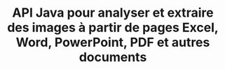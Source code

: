 ---
############################# Static ############################
layout: "auto-gen-gist"
draft: false
path: "fr/parser/java/extract/image/otp/"
otherformats: DOC DOT DOCX DOCM DOTX DOTM TXT ODT OTT RTF PDF XHTML MHTML MD XML EPUB FB2 CHM XLS XLT XLSX XLSM XLSB XLTX XLTM ODS CSV OTS XLA XLAM PPT PPTX  PPS POT PPSX PPTM POTX PPSM ODP PST OST EML EMLX MSG ONE 

############################# Head ############################
head_title: "Comment extraire des images d'Excel, Word, PDF et autres documents via Java ?"
head_description: "L'API Java GroupDocs.Parser permet aux développeurs de logiciels d'analyser et d'extraire des images à partir de documents PDF, DOC, DOCX, PPT, PPTX, XLS, XLSX, de la zone de page et des e-mails dans les applications Java."

############################# Header ############################
title: "API Java pour analyser et extraire des images à partir de pages Excel, Word, PowerPoint, PDF et autres documents"
description: "L'API Java GroupDocs.Parser permet aux programmeurs d'extraire des images de documents PDF, DOC, DOCX, PPT, PPTX, EML, MSG, XLS, XLSX, CSV, ODT, RTF et EPUB ou de pages de documents dans des applications Java."

######################### Download Button #######################
button:
    enable: true

############################# About ############################
about:
    enable: true
    title: "Apprenez à extraire des images de documents ou d'une page spécifique via l'API Java ?"
    content: |
       Une image vaut mille mots et ne peut être ignorée dans le monde visuel d'aujourd'hui tout en créant un contenu attrayant. Les images peuvent être une excellente source de communication d'informations et attirer l'attention de l'utilisateur. Il est souvent nécessaire d'obtenir des images à partir de documents, de revues ou de présentations et de les utiliser ailleurs. GroupDocs.Parser pour Java est une API puissante qui aide les développeurs de logiciels et les programmeurs à créer une solution pour analyser et extraire des images ou d'autres informations à partir de nombreux types de documents. Il prend également en charge l'enregistrement d'images aux formats PNG, JPEG, WebP, GIF, BMP et autres. L'API a inclus la prise en charge de certains formats de documents populaires, tels que PDF, les formats Microsoft Office : Word (DOC, DOCX), PowerPoint (PPT, PPTX), Excel (XLS, XLSX), les formats LibreOffice, les e-mails, les livres électroniques et bien d'autres. . Il a également inclus la prise en charge de certaines fonctionnalités avancées liées à l'analyse de documents, à l'extraction de texte brut et structuré, à la recherche de texte par mots-clés, à l'extraction de métadonnées ou d'images, de conteneurs ainsi que de pièces jointes et bien d'autres.

############################# content ############################
steps:
    enable: true
    block:
    - title_left: "Comment extraire des images de documents OTP"
      content_left: |
       GroupDocs.Parser Java a inclus une fonctionnalité pour extraire des images à partir de documents OTP. L'exemple de code Java suivant montre comment extraire facilement des images du document OTP. 

      title_right: "Obtenir des images à partir de documents via Java"
      content_right: |
        * Créez une instance de [Parser](https://apireference.groupdocs.com/parser/java/com.groupdocs.parser/Parser)
        * Vérifiez si le document prend en charge l'extraction d'images
        * Appelez la méthode [getImages()](https://apireference.groupdocs.com/parser/java/com.groupdocs.parser/Parser#getImages()) pour extraire toutes les images de l'ensemble du document.
        * Extraire toutes les images du document
        * Itérer sur les images et imprimer le type d'image

      gisthash: "b13e690d2593f92081abd99948363e06"
      gistfile: "extract_images_form_documents.java"

    - title_left: "Extraction d'images à partir de la page des documents OTP"
      content_left: |
       L'API Java GroupDocs.Parser permet aux développeurs de logiciels d'extraire des images des documents OTP avec quelques lignes de code. Le code Java ci-dessous montre l'extraction d'images d'un document OTP. 

      title_right: "Comment extraire des images de fichiers via Java"
      content_right: |
        * Créez une instance de [Parser](https://apireference.groupdocs.com/parser/java/com.groupdocs.parser/Parser)
        * Vérifiez si le document prend en charge l'extraction d'images
        * Obtenez des informations sur le document en appelant la méthode [getDocumentInfo](https://apireference.groupdocs.com/parser/java/com.groupdocs.parser/Parser#getDocumentInfo()).
        * Vérifier le document pour l'existence des pages
        * Itérer sur les pages et imprimer un numéro de page
        * Appelez la méthode [getImages()](https://apireference.groupdocs.com/parser/java/com.groupdocs.parser/Parser#getImages()) pour extraire toutes les images de l'ensemble du document.
        * Itérer sur les images et imprimer le type d'image
     
      gisthash: "68450336a57c5d8df06b4ef1ea69b29f"
      gistfile: "extract_images_form_documents_page.java"
      
    - title_left: "Comment extraire des images de la zone de page des documents OTP"
      content_left: |
       L'API Java GroupDocs.Parser a fourni un support complet pour l'extraction de la facilité de page du document OTP. Le code Java suivant montre comment les programmeurs peuvent extraire des images d'une zone de page de document OTP dans leurs propres applications Java.

      title_right: "Extraire des images à l'aide de Java ?"
      content_right: |
        * Créez une instance de [Parser](https://apireference.groupdocs.com/parser/java/com.groupdocs.parser/Parser)
        * Créer les options qui sont utilisées pour l'extraction d'images
        * Vérifiez le document pour le support d'extraction d'images
        * Appelez la méthode [getImages()](https://apireference.groupdocs.com/parser/java/com.groupdocs.parser/Parser#getImages()) pour extraire les images du coin supérieur gauche d'une page.
        * Itérer sur les images et imprimer l'URL des images
     
      gisthash: "40143a56569ae88e7e7c972ccca041b5"
      gistfile: "extract_images_form_documents_page_area.java"

    - title_left: "Comment extraire des images dans un fichier via l'API Java"
      content_left: |
       L'API Java GroupDocs.Parser permet d'extraire des images du document OTP et d'enregistrer le contenu de l'image dans un fichier. Le code Java suivant montre comment les programmeurs peuvent extraire des images du fichier de leur choix dans leurs propres applications Java.

      title_right: "Extraire des images d'un document vers un fichier"
      content_right: |
        * Créez une instance de [Parser](https://apireference.groupdocs.com/parser/java/com.groupdocs.parser/Parser)
        * Vérifiez le document pour le support d'extraction d'images
        * Appelez la méthode [getImages()](https://apireference.groupdocs.com/parser/java/com.groupdocs.parser/Parser#getImages()) pour extraire les images du coin supérieur gauche d'une page.
        * Créez les options pour enregistrer l'image dans le format de fichier pris en charge
        * Itérer sur les images et imprimer l'URL des images
     
      gisthash: "6faeafc93e4412265b7439209828950b"
      gistfile: "images_saving_to_files.java"

    - title_left: "Configuration requise"
      content_left: |
        GroupDocs.Parser pour Java est pris en charge sur toutes les principales plates-formes et systèmes d'exploitation. Il peut générer des documents dans Microsoft Word, Excel, PowerPoint, Outlook, OpenOffice et plus de 50 autres formats. Pour un guide complet de la configuration système requise, veuillez visiter la configuration système requise avant d'exécuter le code ci-dessous, veuillez vous assurer que les prérequis suivants sont installés sur votre système:
        * Systèmes d'exploitation : Microsoft Windows, Linux, MacOS
        * Prise en charge des versions Java : J2SE 7.0 (1.7), J2SE 8.0 (1.8) ou supérieur
        * Obtenez la dernière version des API Java GroupDocs.Assembly à partir de GroupDocs [Repository](https://repository.groupdocs.com/webapp/#/artifacts/browse/tree/General/repo/com/groupdocs/groupdocs-parser)
        
      title_right: "Pourquoi utiliser GroupDocs.Parser"
      content_right: |
        * Extraire un texte brut de n'importe lequel des documents pris en charge.
        * Prise en charge de l'extraction de la table des matières
        * Extrayez du texte formaté, des métadonnées, des images, des conteneurs et des pièces jointes.
        * Analyse de documents via des modèles définis par l'utilisateur.
        * Recherche de texte à l'aide d'un mot-clé ou d'une expression régulière.
        * Prise en charge de l'extraction de texte structuré
        * Extraire la table des matières pour certains formats de document pris en charge.
        * Analyser les données de formulaire à partir de documents PDF.

demos:
    enable: true


more_formats:
    enable: true


back_to_top:
    enable: true
---